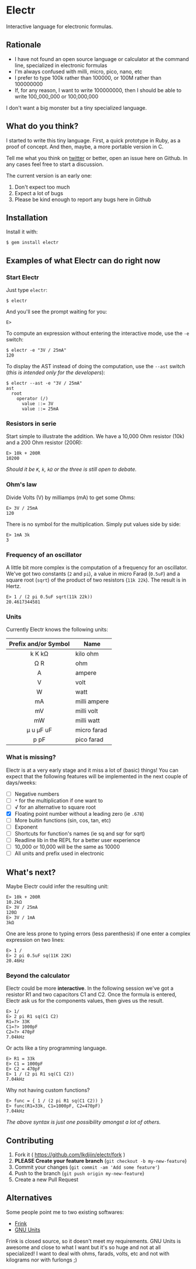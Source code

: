 Electr
======

Interactive language for electronic formulas.

## Rationale

- I have not found an open source language or calculator at the command line,
specialized in electronic formulas
- I'm always confused with milli, micro, pico, nano, etc
- I prefer to type 100k rather than 100000, or 100M rather than 100000000
- If, for any reason, I want to write 100000000, then I should be able to write
100_000_000 or 100,000,000

I don't want a big monster but a tiny specialized language.

## What do you think?

I started to write this tiny language. First, a quick prototype in Ruby, as a
proof of concept. And then, maybe, a more portable version in C.

Tell me what you think on [twitter](https://twitter.com/lkdjiin) or better,
open an issue here on Github. In any cases feel free to start a discussion.

The current version is an early one:

1. Don't expect too much
2. Expect a lot of bugs
3. Please be kind enough to report any bugs here in Github

## Installation

Install it with:

    $ gem install electr

## Examples of what Electr can do right now

### Start Electr

Just type `electr`:

    $ electr

And you'll see the prompt waiting for you:

    E>

To compute an expression without entering the interactive mode, use the `-e`
switch:

    $ electr -e "3V / 25mA"
    120

To display the AST instead of doing the computation, use the `--ast` switch
(*this is intended only for the developers*):

    $ electr --ast -e "3V / 25mA"
    ast
      root
        operator (/)
          value ::= 3V
          value ::= 25mA

### Resistors in serie

Start simple to illustrate the addition. We have a 10,000 Ohm resistor (10k) and
a 200 Ohm resistor (200R):

    E> 10k + 200R
    10200

*Should it be `K`, `k`, `kΩ` or the three is still open to debate.*

### Ohm's law

Divide Volts (V) by milliamps (mA) to get some Ohms:

    E> 3V / 25mA
    120

There is no symbol for the multiplication. Simply put values side by side:

    E> 1mA 3k
    3

### Frequency of an oscillator

A little bit more complex is the computation of a frequency for an oscillator.
We've got two constants (`2` and `pi`), a value in micro Farad (`0.5uF`) and
a square root (`sqrt`) of the product of two resistors (`11k 22k`). The result
is in Hertz.

    E> 1 / (2 pi 0.5uF sqrt(11k 22k))
    20.4617344581

### Units

Currently Electr knows the following units:

Prefix and/or Symbol  | Name
:-------------------: | -----
k K kΩ                | kilo ohm
Ω R                   | ohm
A                     | ampere
V                     | volt
W                     | watt
mA                    | milli ampere
mV                    | milli volt
mW                    | milli watt
μ u μF uF             | micro farad
p pF                  | pico farad

### What is missing?

Electr is at a very early stage and it miss a lot of (basic) things!
You can expect that the following features will be implemented in the
next couple of days/weeks:

- [ ] Negative numbers
- [ ] `*` for the multiplication if one want to
- [ ] √ for an alternative to square root
- [x] Floating point number without a leading zero (ie `.678`)
- [ ] More buitin functions (sin, cos, tan, etc)
- [ ] Exponent
- [ ] Shortcuts for function's names (ie sq and sqr for sqrt)
- [ ] Readline lib in the REPL for a better user experience
- [ ] 10_000 or 10,000 will be the same as 10000
- [ ] All units and prefix used in electronic

## What's next?

Maybe Electr could infer the resulting unit:

    E> 10k + 200R
    10.2kΩ
    E> 3V / 25mA
    120Ω
    E> 3V / 1mA
    3kΩ

One are less prone to typing errors (less parenthesis) if one enter a complex
expression on two lines:

    E> 1 /
    E> 2 pi 0.5uF sq(11K 22K)
    20.46Hz

### Beyond the calculator

Electr could be more **interactive**. In the following session we've got a
resistor R1 and two capacitors C1 and C2. Once the formula is entered, Electr
ask us for the components values, then gives us the result.

    E> 1/
    E> 2 pi R1 sq(C1 C2)
    R1=?> 33K
    C1=?> 1000pF
    C2=?> 470pF
    7.04kHz

Or acts like a tiny programming language.

    E> R1 = 33k
    E> C1 = 1000pF
    E> C2 = 470pF
    E> 1 / (2 pi R1 sq(C1 C2))
    7.04kHz

Why not having custom functions?

    E> func = { 1 / (2 pi R1 sq(C1 C2)) }
    E> func(R1=33k, C1=1000pF, C2=470pF)
    7.04kHz

*The above syntax is just one possibility amongst a lot of others.*

## Contributing

1. Fork it ( https://github.com/lkdjiin/electr/fork )
2. **PLEASE Create your feature branch** (`git checkout -b my-new-feature`)
3. Commit your changes (`git commit -am 'Add some feature'`)
4. Push to the branch (`git push origin my-new-feature`)
5. Create a new Pull Request

## Alternatives

Some people point me to two existing softwares:

- [Frink](https://futureboy.us/frinkdocs/)
- [GNU Units](https://en.wikipedia.org/wiki/GNU_Units)

Frink is closed source, so it doesn't meet my requirements. GNU Units is
awesome and close to what I want but it's so huge and not at all specialized!
I want to deal with ohms, farads, volts, etc and not with kilograms nor with
furlongs ;)
